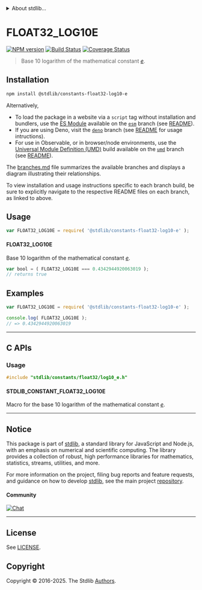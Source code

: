 <!--

@license Apache-2.0

Copyright (c) 2025 The Stdlib Authors.

Licensed under the Apache License, Version 2.0 (the "License");
you may not use this file except in compliance with the License.
You may obtain a copy of the License at

   http://www.apache.org/licenses/LICENSE-2.0

Unless required by applicable law or agreed to in writing, software
distributed under the License is distributed on an "AS IS" BASIS,
WITHOUT WARRANTIES OR CONDITIONS OF ANY KIND, either express or implied.
See the License for the specific language governing permissions and
limitations under the License.

-->


<details>
  <summary>
    About stdlib...
  </summary>
  <p>We believe in a future in which the web is a preferred environment for numerical computation. To help realize this future, we've built stdlib. stdlib is a standard library, with an emphasis on numerical and scientific computation, written in JavaScript (and C) for execution in browsers and in Node.js.</p>
  <p>The library is fully decomposable, being architected in such a way that you can swap out and mix and match APIs and functionality to cater to your exact preferences and use cases.</p>
  <p>When you use stdlib, you can be absolutely certain that you are using the most thorough, rigorous, well-written, studied, documented, tested, measured, and high-quality code out there.</p>
  <p>To join us in bringing numerical computing to the web, get started by checking us out on <a href="https://github.com/stdlib-js/stdlib">GitHub</a>, and please consider <a href="https://opencollective.com/stdlib">financially supporting stdlib</a>. We greatly appreciate your continued support!</p>
</details>

# FLOAT32_LOG10E

[![NPM version][npm-image]][npm-url] [![Build Status][test-image]][test-url] [![Coverage Status][coverage-image]][coverage-url] <!-- [![dependencies][dependencies-image]][dependencies-url] -->

> Base 10 logarithm of the mathematical constant [_e_][eulers-number].

<section class="installation">

## Installation

```bash
npm install @stdlib/constants-float32-log10-e
```

Alternatively,

-   To load the package in a website via a `script` tag without installation and bundlers, use the [ES Module][es-module] available on the [`esm`][esm-url] branch (see [README][esm-readme]).
-   If you are using Deno, visit the [`deno`][deno-url] branch (see [README][deno-readme] for usage intructions).
-   For use in Observable, or in browser/node environments, use the [Universal Module Definition (UMD)][umd] build available on the [`umd`][umd-url] branch (see [README][umd-readme]).

The [branches.md][branches-url] file summarizes the available branches and displays a diagram illustrating their relationships.

To view installation and usage instructions specific to each branch build, be sure to explicitly navigate to the respective README files on each branch, as linked to above.

</section>

<section class="usage">

## Usage

```javascript
var FLOAT32_LOG10E = require( '@stdlib/constants-float32-log10-e' );
```

#### FLOAT32_LOG10E

Base 10 logarithm of the mathematical constant [_e_][eulers-number].

```javascript
var bool = ( FLOAT32_LOG10E === 0.4342944920063019 );
// returns true
```

</section>

<!-- /.usage -->

<section class="examples">

## Examples

<!-- TODO: better example -->

<!-- eslint no-undef: "error" -->

```javascript
var FLOAT32_LOG10E = require( '@stdlib/constants-float32-log10-e' );

console.log( FLOAT32_LOG10E );
// => 0.4342944920063019
```

</section>

<!-- /.examples -->

<!-- C interface documentation. -->

* * *

<section class="c">

## C APIs

<!-- Section to include introductory text. Make sure to keep an empty line after the intro `section` element and another before the `/section` close. -->

<section class="intro">

</section>

<!-- /.intro -->

<!-- C usage documentation. -->

<section class="usage">

### Usage

```c
#include "stdlib/constants/float32/log10_e.h"
```

#### STDLIB_CONSTANT_FLOAT32_LOG10E

Macro for the base 10 logarithm of the mathematical constant [_e_][eulers-number].

</section>

<!-- /.usage -->

<!-- C API usage notes. Make sure to keep an empty line after the `section` element and another before the `/section` close. -->

<section class="notes">

</section>

<!-- /.notes -->

<!-- C API usage examples. -->

<section class="examples">

</section>

<!-- /.examples -->

</section>

<!-- /.c -->

<!-- Section for related `stdlib` packages. Do not manually edit this section, as it is automatically populated. -->

<section class="related">

</section>

<!-- /.related -->

<!-- Section for all links. Make sure to keep an empty line after the `section` element and another before the `/section` close. -->


<section class="main-repo" >

* * *

## Notice

This package is part of [stdlib][stdlib], a standard library for JavaScript and Node.js, with an emphasis on numerical and scientific computing. The library provides a collection of robust, high performance libraries for mathematics, statistics, streams, utilities, and more.

For more information on the project, filing bug reports and feature requests, and guidance on how to develop [stdlib][stdlib], see the main project [repository][stdlib].

#### Community

[![Chat][chat-image]][chat-url]

---

## License

See [LICENSE][stdlib-license].


## Copyright

Copyright &copy; 2016-2025. The Stdlib [Authors][stdlib-authors].

</section>

<!-- /.stdlib -->

<!-- Section for all links. Make sure to keep an empty line after the `section` element and another before the `/section` close. -->

<section class="links">

[npm-image]: http://img.shields.io/npm/v/@stdlib/constants-float32-log10-e.svg
[npm-url]: https://npmjs.org/package/@stdlib/constants-float32-log10-e

[test-image]: https://github.com/stdlib-js/constants-float32-log10-e/actions/workflows/test.yml/badge.svg?branch=main
[test-url]: https://github.com/stdlib-js/constants-float32-log10-e/actions/workflows/test.yml?query=branch:main

[coverage-image]: https://img.shields.io/codecov/c/github/stdlib-js/constants-float32-log10-e/main.svg
[coverage-url]: https://codecov.io/github/stdlib-js/constants-float32-log10-e?branch=main

<!--

[dependencies-image]: https://img.shields.io/david/stdlib-js/constants-float32-log10-e.svg
[dependencies-url]: https://david-dm.org/stdlib-js/constants-float32-log10-e/main

-->

[chat-image]: https://img.shields.io/gitter/room/stdlib-js/stdlib.svg
[chat-url]: https://app.gitter.im/#/room/#stdlib-js_stdlib:gitter.im

[stdlib]: https://github.com/stdlib-js/stdlib

[stdlib-authors]: https://github.com/stdlib-js/stdlib/graphs/contributors

[umd]: https://github.com/umdjs/umd
[es-module]: https://developer.mozilla.org/en-US/docs/Web/JavaScript/Guide/Modules

[deno-url]: https://github.com/stdlib-js/constants-float32-log10-e/tree/deno
[deno-readme]: https://github.com/stdlib-js/constants-float32-log10-e/blob/deno/README.md
[umd-url]: https://github.com/stdlib-js/constants-float32-log10-e/tree/umd
[umd-readme]: https://github.com/stdlib-js/constants-float32-log10-e/blob/umd/README.md
[esm-url]: https://github.com/stdlib-js/constants-float32-log10-e/tree/esm
[esm-readme]: https://github.com/stdlib-js/constants-float32-log10-e/blob/esm/README.md
[branches-url]: https://github.com/stdlib-js/constants-float32-log10-e/blob/main/branches.md

[stdlib-license]: https://raw.githubusercontent.com/stdlib-js/constants-float32-log10-e/main/LICENSE

[eulers-number]: https://en.wikipedia.org/wiki/E_%28mathematical_constant%29

</section>

<!-- /.links -->
